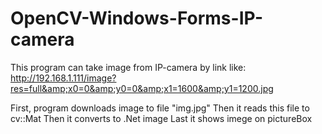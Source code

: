 OpenCV-Windows-Forms-IP-camera
==============================

This program can take image from IP-camera by link like: 
http://192.168.1.111/image?res=full&amp;x0=0&amp;y0=0&amp;x1=1600&amp;y1=1200.jpg 

First, program downloads image to file "img.jpg"
Then it reads this file to cv::Mat
Then it converts to .Net image
Last it shows imege on pictureBox
